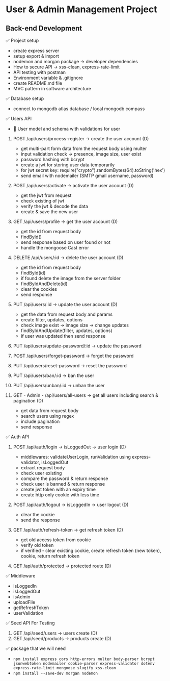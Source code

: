 # User & Admin Management Project
## Back-end Development


✅ Project setup
   - create express server
   - setup export & import
   - nodemon and morgan package -> developer dependencies
   - How to secure API -> xss-clean, express-rate-limit
   - API testing with postman
   - Environment variable & .gitignore
   - create README.md file
   - MVC pattern in software architecture


✅ Database setup
   - connect to mongodb atlas database / local mongodb compass


✅ Users API
 - 🔖 User model and schema with validations for user

1. POST /api/users/process-register -> create the user account (D)
    - get multi-part form data from the request body using multer
    - input validation check -> presence, image size, user exist
    - password hashing with bcrypt
    - create a jwt for storing user data temporarily
    - for jwt secret key: require("crypto").randomBytes(64).toString('hex')
    - send email with nodemailer (SMTP gmail username, password)

2. POST /api/users/activate -> activate the user account (D)
    - get the jwt from request
    - check existing of jwt
    - verify the jwt & decode the data
    - create & save the new user

3. GET /api/users/profile -> get the user account (D)
    - get the id from request body
    - findById()
    - send response based on user found or not
    - handle the mongoose Cast error

4. DELETE /api/users/:id -> delete the user account (D)
    - get the id from request body
    - findById(id)
    - if found delete the image from the server folder
    - findByIdAndDelete(id)
    - clear the cookies
    - send response

5. PUT /api/users/:id -> update the user account (D)
    - get the data from request body and params
    - create filter, updates, options
    - check image exist -> image size -> change updates
    - findByIdAndUpdate(filter, updates, options)
    - if user was updated then send response

6. PUT /api/users/update-password/:id -> update the password
7. POST /api/users/forget-password -> forget the password
8. PUT /api/users/reset-password -> reset the password
9. PUT /api/users/ban/:id -> ban the user
10. PUT /api/users/unban/:id -> unban the user

11. GET - Admin - /api/users/all-users -> get all users including search & pagination (D)
    - get data from request body
    - search users using regex
    - include pagination
    - send response


✅ Auth API
1. POST /api/auth/login -> isLoggedOut -> user login (D)
    - middlewares: validateUserLogin, runValidation using express-validator, isLoggedOut
    - extract request body
    - check user existing
    - compare the password & return response
    - check user is banned & return response
    - create jwt token with an expiry time
    - create http only cookie with less time

2. POST /api/auth/logout -> isLoggedIn -> user logout (D)
    - clear the cookie
    - send the response

3. GET /api/auth/refresh-token -> get refresh token (D)
    - get old access token from cookie
    - verify old token
    - if verified - clear existing cookie, create refresh token (new token), cookie, return refresh token

4. GET /api/auth/protected -> protected route (D)


✅ Middleware
   - isLoggedIn
   - isLoggedOut
   - isAdmin
   - uploadFile
   - getRefreshToken
   - userValidation


✅ Seed API For Testing 
1. GET /api/seed/users -> users create (D)
2. GET /api/seed/products -> products create (D)


✅ package that we will need
 - `npm install express cors http-errors multer body-parser bcrypt jsonwebtoken nodemailer cookie-parser express-validator dotenv express-rate-limit mongoose slugify xss-clean`
 - `npm install --save-dev morgan nodemon`
  